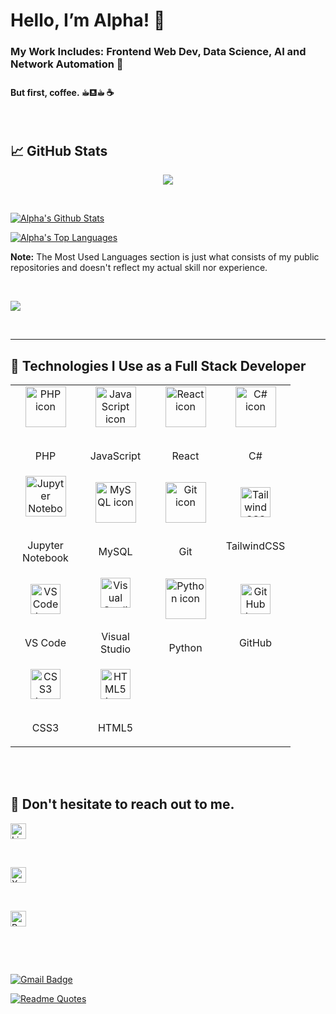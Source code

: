 # Hello, I’m Alpha! 👋





### My Work Includes: Frontend Web Dev, Data Science, AI and Network Automation 🌠



#### But first, coffee. ☕︎⛾☕︎ ☕







<br>



## 📈 GitHub Stats



<p align="center"> <a href="https://github.com/Tolegithub7"> <img src="http://github-readme-streak-stats.herokuapp.com?user=Alpha-Mintamir&date_format=M%20j%5B%2C%20Y%5D&background=0C1014&border=242424&stroke=2963BD92&ring=4D90DC&fire=4D90DC&currStreakNum=F0F0F0&sideNums=F0F0F0&currStreakLabel=F0F0F0&sideLabels=F0F0F0&dates=929292"/> </a> </p>



<br/>

<a href="https://github.com/Alpha-Mintamir"><img alt="Alpha's Github Stats" src="https://github-readme-stats.vercel.app/api?username=Alpha-Mintamir&show_icons=true&count_private=true&theme=github_dark&hide_border=true&bg_color=0C1014&icon_color=417cbe" /></a>

<a href="https://github.com/Alpha-Mintamir"><img alt="Alpha's Top Languages" src="https://github-readme-stats.vercel.app/api/top-langs/?username=Alpha-Mintamir&langs_count=8&count_private=false&layout=compact&theme=github_dark&hide_border=true&bg_color=0C1014" /></a>





<b>Note:</b> The Most Used Languages section is just what consists of my public repositories and doesn't reflect my actual skill nor experience.



<br/>



<a href="https://github.com/Alpha-Mintamir"><img src="https://github-readme-activity-graph.vercel.app/graph?username=Alpha-Mintamir&bg_color=0C1014&color=4C8ED9&line=4C8ED9&point=FFFFFF&hide_border=true&border=3B495FFF" /></a>



<br/>



---

## 🚀 Technologies I Use as a Full Stack Developer

<table align="center">

<tr>

<td align="center" width="96">

<img src="https://cdn.jsdelivr.net/gh/devicons/devicon/icons/php/php-original.svg" alt="PHP icon" width="65" height="65" />

<br>PHP

</td>

<td align="center" width="96">

<img src="https://techstack-generator-tsg.vercel.app/js-icon.svg" alt="JavaScript icon" width="65" height="65" />

<br>JavaScript

</td>

<td align="center" width="96">

<img src="https://techstack-generator-tsg.vercel.app/react-icon.svg" alt="React icon" width="65" height="65" />

<br>React

</td>

<td align="center" width="96">

<img src="https://techstack-generator-tsg.vercel.app/csharp-icon.svg" alt="C# icon" width="65" height="65" />

<br>C#

</td>

</tr>

<tr>

<td align="center" width="96">

<img src="https://cdn.jsdelivr.net/gh/devicons/devicon/icons/jupyter/jupyter-original.svg" alt="Jupyter Notebook icon" width="65" height="65" />

<br>Jupyter Notebook

</td>

<td align="center" width="96">

<img src="https://techstack-generator-tsg.vercel.app/mysql-icon.svg" alt="MySQL icon" width="65" height="65" />

<br>MySQL

</td>

<td align="center" width="96">

<img src="https://user-images.githubusercontent.com/25181517/192108372-f71d70ac-7ae6-4c0d-8395-51d8870c2ef0.png" width="65" height="65" alt="Git icon" />

<br>Git

</td>

<td align="center" width="96">

<img src="https://skillicons.dev/icons?i=tailwind" width="48" height="48" alt="TailwindCSS icon" />

<br>TailwindCSS

</td>

</tr>

<tr>

<td align="center" width="96">

<img src="https://skillicons.dev/icons?i=vscode" width="48" height="48" alt="VS Code icon" />

<br>VS Code

</td>

<td align="center" width="96">

<img src="https://skillicons.dev/icons?i=visualstudio" width="48" height="48" alt="Visual Studio icon" />

<br>Visual Studio

</td>

<td align="center" width="96">

<img src="https://techstack-generator-tsg.vercel.app/python-icon.svg" alt="Python icon" width="65" height="65" />

<br>Python

</td>

<td align="center" width="96">

<img src="https://skillicons.dev/icons?i=github" alt="GitHub icon" width="48" height="48" />

<br>GitHub

</td>

</tr>

<tr>

<td align="center" width="96">

<img src="https://skillicons.dev/icons?i=css" width="48" height="48" alt="CSS3 icon" />

<br>CSS3

</td>

<td align="center" width="96">

<img src="https://skillicons.dev/icons?i=html" width="48" height="48" alt="HTML5 icon" />

<br>HTML5

</td>

</tr>

</table>

<br><br>







## 💬 Don't hesitate to reach out to me.





[<img src="https://img.shields.io/badge/LinkedIn-282C34?logo=linkedin&logoColor=0077B5" alt="LinkedIn logo" title="LinkedIn" height="25" />](https://www.linkedin.com/in/alpha-lencho-13b8281bb/)

&nbsp;

[<img src="https://img.shields.io/badge/X (fka Twitter)-282C34?logo=x&logoColor=FFFFFF" alt="X logo" title="X" height="25" />](https://x.com/Alphityy)

&nbsp;

[<img src="https://img.shields.io/badge/Reddit-282C34?logo=reddit&logoColor=FF4500" alt="Reddit logo" title="Reddit" height="25" />](https://www.reddit.com/user/Alphalll/)

&nbsp;

&nbsp;

[![Gmail Badge](https://img.shields.io/badge/Gmail-D14836?style=for-the-badge&logo=gmail&logoColor=white&link=mailto:abidalwassie@gmail.com)](mailto:alphalencho4@gmail.com)



[![Readme Quotes](https://quotes-github-readme.vercel.app/api?type=horizontal&theme=dark&quote=The%20science%20of%20today%20is%20the%20technology%20of%20tomorrow.&author=Edward%20Teller)](https://github.com/piyushsuthar/github-readme-quotes)





[website]: https://toled7.my.canva.site/
